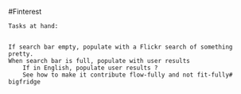 #Finterest
	






	Tasks at hand:


	If search bar empty, populate with a Flickr search of something pretty.
	When search bar is full, populate with user results
		If in English, populate user results ? 
		See how to make it contribute flow-fully and not fit-fully# bigfridge

